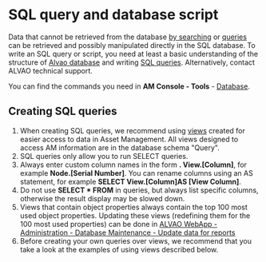 # SQL query and database script
      
Data that cannot be retrieved from the database [by searching](../../alvao-asset-management/searching/looking-up-objects) or [queries](../../alvao-asset-management/searching/query) can be retrieved and possibly manipulated directly in the SQL database. To write an SQL query or script, you need at least a basic understanding of the structure of [Alvao database](../../alvao-asset-management/implementation/customization/database) and writing [SQL queries](../../alvao-asset-management/searching/database-sql/samples). Alternatively, contact ALVAO technical support.
      
You can find the commands you need in **AM Console - Tools** - [Database](../../list-of-windows/alvao-asset-management-console/tools/database).
      
## Creating SQL queries
      
1. When creating SQL queries, we recommend using [views](../../alvao-asset-management/implementation/customization/database#report_view_list) created for easier access to data in Asset Management. All views designed to access AM information are in the database schema "Query".
2. SQL queries only allow you to run SELECT queries.
3. Always enter custom column names in the form **.  View.[Column]**, for example **Node.[Serial Number]**. You can rename columns using an AS statement, for example **SELECT View.[Column]AS [View Column]**.
4. Do not use **SELECT \* FROM** in queries, but always list specific columns, otherwise the result display may be slowed down.
5. Views that contain object properties always contain the top 100 most used object properties. Updating these views (redefining them for the 100 most used properties) can be done in [ALVAO WebApp - Administration - Database Maintenance - Update data for reports](../../list-of-windows/alvao-webapp/administration/database-maintenance)
6. Before creating your own queries over views, we recommend that you take a look at the examples of using views described below.
